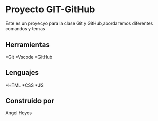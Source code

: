 # Proyecto GIT-GitHub

Este es un proyecyo para la clase Git y GitHub,abordaremos diferentes comandos y temas

## Herramientas
*Git
*Vscode
*GitHub

## Lenguajes
*HTML
*CSS
*JS

## Construido por
Angel Hoyos